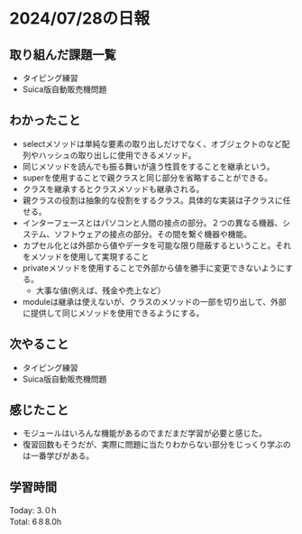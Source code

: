 # 2024/07/28の日報
## 取り組んだ課題一覧
* タイピング練習
* Suica版自動販売機問題
## わかったこと
* selectメソッドは単純な要素の取り出しだけでなく、オブジェクトのなど配列やハッシュの取り出しに使用できるメソッド。
* 同じメソッドを読んでも振る舞いが違う性質をすることを継承という。
* superを使用することで親クラスと同じ部分を省略することができる。
* クラスを継承するとクラスメソッドも継承される。
* 親クラスの役割は抽象的な役割をするクラス。具体的な実装は子クラスに任せる。
* インターフェースとはパソコンと人間の接点の部分。２つの異なる機器、システム、ソフトウェアの接点の部分。その間を繋ぐ機器や機能。
* カプセル化とは外部から値やデータを可能な限り隠蔽するということ。それをメソッドを使用して実現すること
* privateメソッドを使用することで外部から値を勝手に変更できないようにする。
  *  大事な値(例えば、残金や売上など）
* moduleは継承は使えないが、クラスのメソッドの一部を切り出して、外部に提供して同じメソッドを使用できるようにする。   
## 次やること
* タイピング練習
* Suica版自動販売機問題
## 感じたこと
* モジュールはいろんな機能があるのでまだまだ学習が必要と感じた。
* 復習回数もそうだが、実際に問題に当たりわからない部分をじっくり学ぶのは一番学びがある。
## 学習時間
Today: 3.０h<br>
Total: 6８8.0h
